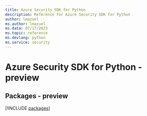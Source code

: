 ```yaml
---
title: Azure Security SDK for Python
description: Reference for Azure Security SDK for Python
author: lmazuel
ms.author: lmazuel
ms.data: 07/17/2023
ms.topic: reference
ms.devlang: python
ms.service: security
---
```

# Azure Security SDK for Python - preview
## Packages - preview
[!INCLUDE [packages](security-index.md)]